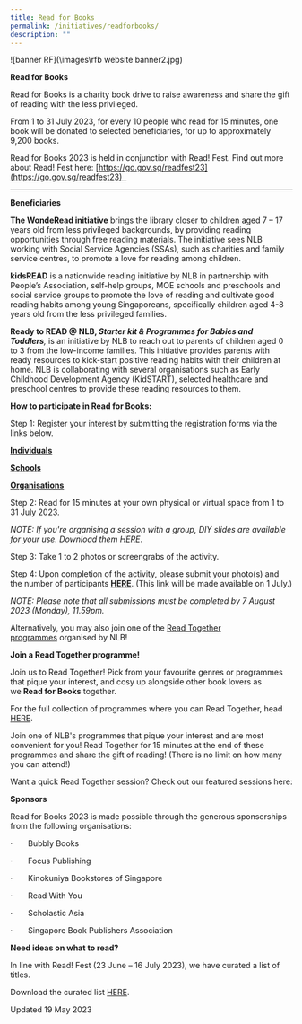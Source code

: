 ```yaml
---
title: Read for Books
permalink: /initiatives/readforbooks/
description: ""
---
```

![banner RF](\images\rfb website banner2.jpg)


**Read for Books**

Read for Books is a charity book drive to raise awareness and share the gift of reading with the less privileged. 

From 1 to 31 July 2023, for every 10 people who read for 15 minutes, one book will be donated to selected beneficiaries, for up to approximately 9,200 books.

Read for Books 2023 is held in conjunction with Read! Fest. Find out more about Read! Fest here: [https://go.gov.sg/readfest23](https://go.gov.sg/readfest23)  

* * *

**Beneficiaries**

**The WondeRead initiative** brings the library closer to children aged 7 – 17 years old from less privileged backgrounds, by providing reading opportunities through free reading materials. The initiative sees NLB working with Social Service Agencies (SSAs), such as charities and family service centres, to promote a love for reading among children. 

**kidsREAD** is a nationwide reading initiative by NLB in partnership with People’s Association, self-help groups, MOE schools and preschools and social service groups to promote the love of reading and cultivate good reading habits among young Singaporeans, specifically children aged 4-8 years old from the less privileged families.

**Ready to READ @ NLB, *Starter kit & Programmes for Babies and Toddlers***_,_ is an initiative by NLB to reach out to parents of children aged 0 to 3 from the low-income families. This initiative provides parents with ready resources to kick-start positive reading habits with their children at home. NLB is collaborating with several organisations such as Early Childhood Development Agency (KidSTART), selected healthcare and preschool centres to provide these reading resources to them.


**How to participate in Read for Books:**

Step 1: Register your interest by submitting the registration forms via the links below.

[**Individuals**](https://go.gov.sg/rfb23-individuals)

[**Schools**](https://go.gov.sg/rfb23-schools)

[**Organisations**](https://go.gov.sg/rfb23-organisations)

Step 2: Read for 15 minutes at your own physical or virtual space from 1 to 31 July 2023.

*NOTE: If you're organising a session with a group, DIY slides are available for your use. Download them [HERE](https://go.gov.sg/rfb23-diyslides)*. 

Step 3: Take 1 to 2 photos or screengrabs of the activity.

Step 4: Upon completion of the activity, please submit your photo(s) and the number of participants [**HERE**](https://go.gov.sg/rfb23-submit). (This link will be made available on 1 July.)

*NOTE: Please note that all submissions must be completed by 7 August 2023 (Monday), 11.59pm.*

Alternatively, you may also join one of the [Read Together programmes](https://www.eventbrite.com/cc/read-for-books-2023-charity-drive-859569) organised by NLB!


**Join a Read Together programme!**

Join us to Read Together! Pick from your favourite genres or programmes that pique your interest, and cosy up alongside other book lovers as we **Read for Books** together. 

For the full collection of programmes where you can Read Together, head [HERE](https://go.gov.sg/rfb23-programmes). 

Join one of NLB's programmes that pique your interest and are most convenient for you! Read Together for 15 minutes at the end of these programmes and share the gift of reading! (There is no limit on how many you can attend!)

Want a quick Read Together session? Check out our featured sessions here:





**Sponsors**

Read for Books 2023 is made possible through the generous sponsorships from the following organisations:

·       Bubbly Books

·       Focus Publishing

·       Kinokuniya Bookstores of Singapore

·       Read With You

·       Scholastic Asia

·       Singapore Book Publishers Association

**Need ideas on what to read?**

In line with Read! Fest (23 June – 16 July 2023), we have curated a list of titles. 

Download the curated list [HERE](https://go.gov.sg/rfb23-bookrecs).

Updated 19 May 2023